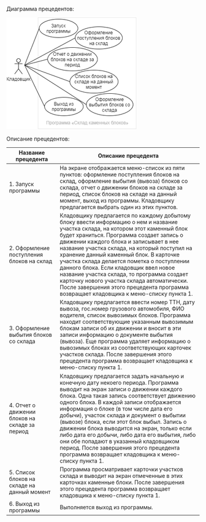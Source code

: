 Диаграмма прецедентов:

![](use%20case%20diagram.png)

Описание прецедентов:

| Название прецедента | Описание прецедента |
| --- | --- |
| 1.&nbsp;Запуск программы | На экране отображается меню-список из пяти пунктов: оформление поступления блоков на склад, оформление выбытия (вывоза) блоков со склада, отчет о движении блоков на складе за период, список блоков на складе на данный момент, выход из программы. Кладовщику предлагается выбрать один из этих пунктов. |
| 2.&nbsp;Оформление поступления блоков на склад | Кладовщику предлагается по каждому добытому блоку ввести информацию о нем и название участка склада, на котором этот каменный блок будет храниться. Программа создает запись о движении каждого блока и записывает в нее название участка склада, на который поступил на хранение данный каменный блок. В карточке участка склада делается пометка о поступлении данного блока. Если кладовщик ввел новое название участка склада, то программа создает карточку нового участка склада автоматически. После завершения этого прецедента программа возвращает кладовщика к меню-списку пункта 1. |
| 3.&nbsp;Оформление выбытия блоков со склада | Кладовщику предлагается ввести номер ТТН, дату вывоза, гос.номер грузового автомобиля, ФИО водителя, список вывозимых блоков. Программа находит соответствующие указанным вывозимым блокам записи об их движении и вносит в эти записи информацию о документе выбытия (вывоза). Еще программа удаляет информацию о вывозимых блоках из соответствующих карточек участков склада. После завершения этого прецедента программа возвращает кладовщика к меню-списку пункта 1. |
| 4.&nbsp;Отчет о движении блоков на складе за период | Кладовщику предлагается задать начальную и конечную дату некоего периода. Программа выводит на экран записи о движении каждого блока. Одна такая запись соответствует движению одного блока. В каждой записи отображается информация о блоке (в том числе дата его добычи), участок склада и документ о выбытии (вывозе) блока, если этот блок выбыл. Запись о движении блока выводится на экран, только если либо дата его добычи, либо дата его выбытия, либо они обе попадают в указанный кладовщиком период. После завершения этого прецедента программа возвращает кладовщика к меню-списку пункта 1. |
| 5.&nbsp;Список блоков на складе на данный момент | Программа просматривает карточки участков склада и выводит на экран отмеченные в этих карточках каменные блоки. После завершения этого прецедента программа возвращает кладовщика к меню-списку пункта 1. |
| 6.&nbsp;Выход из программы | Выполняется выход из программы. |
